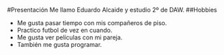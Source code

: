 #Presentación
Me llamo Eduardo Alcaide y estudio 2º de DAW.
##Hobbies
- Me gusta pasar tiempo con mis compañeros de piso. 
- Practico futbol de vez en cuando.
- Me gusta ver películas con mi pareja.
- También me gusta programar.
